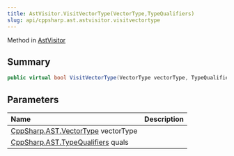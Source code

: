 ```yaml
---
title: AstVisitor.VisitVectorType(VectorType,TypeQualifiers)
slug: api/cppsharp.ast.astvisitor.visitvectortype
---
```

Method in [AstVisitor](/api/cppsharp/ast/astvisitor)

## Summary



```csharp
public virtual bool VisitVectorType(VectorType vectorType, TypeQualifiers quals)
```

## Parameters

|Name|Description|
|:---|:---|
|[CppSharp.AST.VectorType](/api/cppsharp/ast/vectortype) vectorType||
|[CppSharp.AST.TypeQualifiers](/api/cppsharp/ast/typequalifiers) quals||

